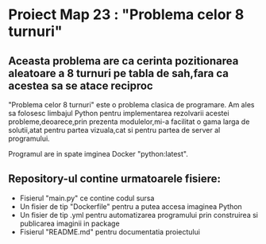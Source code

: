 # Proiect Map 23 : "Problema celor 8 turnuri"

## Aceasta problema are ca cerinta pozitionarea aleatoare a 8 turnuri pe tabla de sah,fara ca acestea sa se atace reciproc

"Problema celor 8 turnuri" este o problema clasica de programare. Am ales sa folosesc limbajul Python pentru implementarea rezolvarii
acestei probleme,deoarece,prin prezenta modulelor,mi-a facilitat o gama larga de solutii,atat pentru partea vizuala,cat si pentru partea
de server al programului.

Programul are in spate imginea Docker "python:latest".

## Repository-ul contine urmatoarele fisiere:

* Fisierul "main.py" ce contine codul sursa
* Un fisier de tip "Dockerfile" pentru a putea accesa imaginea Python
* Un fisier de tip .yml pentru automatizarea programului prin construirea si publicarea imaginii in package
* Fisierul "README.md" pentru documentatia proiectului

